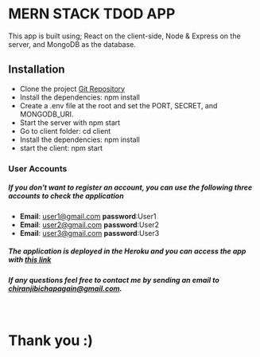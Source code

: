 # MERN STACK TDOD APP

This app is built using; React on the client-side, Node & Express on the server, and MongoDB as the database.

## Installation

- Clone the project [Git Repository](https://github.com/Chiranjibichapagain/dotoApp.git)
- Install the dependencies: npm install
- Create a .env file at the root and set the PORT, SECRET, and MONGODB_URI.
- Start the server with npm start
- Go to client folder: cd client
- Install the dependencies: npm install
- start the client: npm start

### User Accounts

##### If you don't want to register an account, you can use the following three accounts to check the application

- **Email**: user1@gmail.com **password**:User1
- **Email**: user2@gmail.com **password**:User2
- **Email**: user3@gmail.com **password**:User3

##### The application is deployed in the Heroku and you can access the app with [this link](https://todoassignment2021.herokuapp.com/)

##### If any questions feel free to contact me by sending an email to chiranjibichapagain@gmail.com.

&nbsp;
&nbsp;

# Thank you :)
